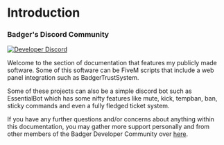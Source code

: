 # Introduction

### Badger's Discord Community

[![Developer Discord](https://discordapp.com/api/guilds/597445834153525298/widget.png?style=banner4)](https://discord.com/invite/WjB5VFz)

Welcome to the section of documentation that features my publicly made software. Some of this software can be FiveM scripts that include a web panel integration such as BadgerTrustSystem. 

Some of these projects can also be a simple discord bot such as EssentialBot which has some nifty features like mute, kick, tempban, ban, sticky commands and even a fully fledged ticket system.

If you have any further questions and/or concerns about anything within this documentation, you may gather more support personally and from other members of the Badger Developer Community over [here](https://discord.gg/Rmzgwpn).

